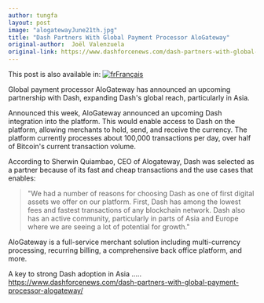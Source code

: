 ```yaml
---
author: tungfa
layout: post
image: "alogatewayJune21th.jpg"
title: "Dash Partners With Global Payment Processor AloGateway"
original-author:  Joël Valenzuela
original-link: https://www.dashforcenews.com/dash-partners-with-global-payment-processor-alogateway/
---
```




This post is also available in: [![fr](https://www.dashforcenews.com/wp-content/plugins/sitepress-multilingual-cms/res/flags/fr.png "Français")Français](https://www.dashforcenews.com/fr/dash-sassocie-a-alogateway-un-processeur-de-paiements-a-lechelle-mondial/)

Global payment processor AloGateway has announced an upcoming partnership with Dash, expanding Dash's global reach, particularly in Asia.

Announced this week, AloGateway announced an upcoming Dash integration into the platform. This would enable access to Dash on the platform, allowing merchants to hold, send, and receive the currency. The platform currently processes about 100,000 transactions per day, over half of Bitcoin's current transaction volume.

According to Sherwin Quiambao, CEO of Alogateway, Dash was selected as a partner because of its fast and cheap transactions and the use cases that enables:

> "We had a number of reasons for choosing Dash as one of first digital assets we offer on our platform. First, Dash has among the lowest fees and fastest transactions of any blockchain network. Dash also has an active community, particularly in parts of Asia and Europe where we are seeing a lot of potential for growth."

AloGateway is a full-service merchant solution including multi-currency processing, recurring billing, a comprehensive back office platform, and more.

A key to strong Dash adoption in Asia .....
<https://www.dashforcenews.com/dash-partners-with-global-payment-processor-alogateway/>
